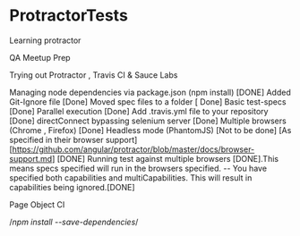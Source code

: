 # ProtractorTests
Learning protractor

QA Meetup Prep

Trying out Protractor , Travis CI & Sauce Labs

Managing node dependencies via package.json (npm install) [DONE]
Added Git-Ignore file [Done]
Moved spec files to a folder [ Done]
Basic test-specs [Done]
Parallel execution [Done]
Add .travis.yml file to your repository [Done]
directConnect bypassing selenium server [Done]
Multiple browsers (Chrome , Firefox) [Done]
Headless mode (PhantomJS) [Not to be done] [As specified in their browser support]
[https://github.com/angular/protractor/blob/master/docs/browser-support.md] [DONE]
Running test against multiple browsers [DONE].This means specs specified will run in the browsers specified.
 -- You have specified both capabilities and multiCapabilities. This will result in capabilities being ignored.[DONE]

Page Object
CI

/*npm install <package-name> --save-dependencies*/
